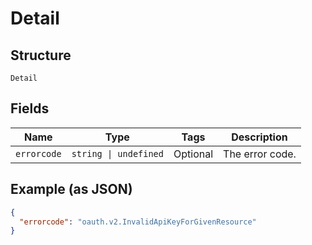 
# Detail

## Structure

`Detail`

## Fields

| Name | Type | Tags | Description |
|  --- | --- | --- | --- |
| `errorcode` | `string \| undefined` | Optional | The error code. |

## Example (as JSON)

```json
{
  "errorcode": "oauth.v2.InvalidApiKeyForGivenResource"
}
```

